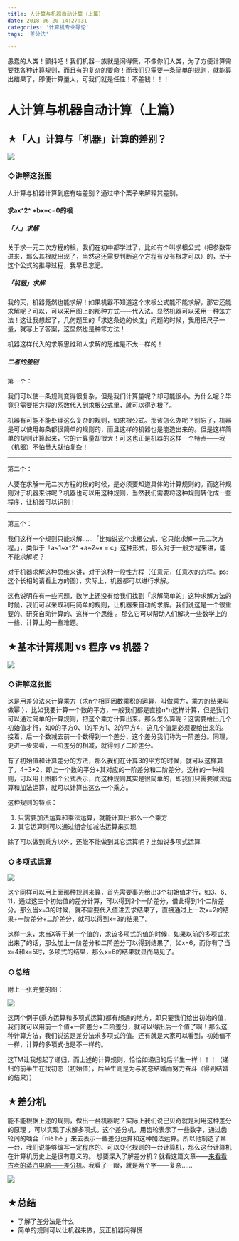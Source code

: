 ```yaml
---
title: 人计算与机器自动计算（上篇）
date: 2018-06-20 14:27:31
categories: '计算机专业导论'
tags: '差分法'

---
```




愚蠢的人类！颤抖吧！我们机器一族就是闲得慌，不像你们人类，为了方便计算需要找各种计算规则，而且有的复杂的要命！而我们只需要一条简单的规则，就能算出结果了，即便计算量大，可我们就是任性！不差钱！！！

<!--more-->

# 人计算与机器自动计算（上篇）

## ★「人」计算与「机器」计算的差别？

![](http://otty6pwsj.bkt.clouddn.com/18-6-20/81494517.jpg)

### ◇讲解这张图

人计算与机器计算到底有啥差别？通过举个栗子来解释其差别。

#### 求ax^2^ +bx+c=0的根

##### 「人」求解

关于求一元二次方程的根，我们在初中都学过了，比如有个叫求根公式（把参数带进来，那么其根就出现了，当然这还需要判断这个方程有没有根才可以）的，至于这个公式的推导过程，我早已忘记。

##### 「机器」求解

我的天，机器竟然也能求解！如果机器不知道这个求根公式能不能求解，那它还能求解呢？可以，可以采用图上的那种方式——代入法。显然机器可以采用一种笨方法！这让我想起了，几何题里的「求这条边的长度」问题的时候，我用把尺子一量，就写上了答案，这显然也是种笨方法！

机器这样代入的求解思维和人求解的思维是不太一样的！

##### 二者的差别

第一个：

我们可以使一条规则变得很复杂，但是我们计算量呢？却可能很小。为什么呢？毕竟只需要把方程的系数代入到求根公式里，就可以得到根了。

机器有可能不能处理这么复杂的规则，如求根公式。那该怎么办呢？别忘了，机器是可以使用每条都很简单的规则的，而且这样的机器也是能造出来的。但是这样简单的规则计算起来，它的计算量却很大！可这也正是机器的这样一个特点——我（机器）不怕量大就怕复杂！

------

第二个：

人要在求解一元二次方程的根的时候，是必须要知道具体的计算规则的。而这种规则对于机器来讲呢？机器也可以用这种规则，当然我们需要将这种规则转化成一些程序，让机器可以识别！

------

第三个：

我们这样一个规则只能求解……「比如说这个求根公式，它只能求解一元二次方程。」，类似于「a~1~x^2^ +a~2~x = c」这种形式，那么对于一般方程来讲，能不能求解呢？

对于机器求解这种思维来讲，对于这种一般性方程（任意元，任意次的方程。ps:这个长相的请看上方的图），实际上，机器都可以进行求解。

这也说明在有一些问题，数学上还没有给我们找到「求解简单的」这种求解方法的时候，我们可以采取利用简单的规则，让机器来自动的求解。我们说这是一个很重要的、研究自动计算的、这样一个思维 。那么它可以帮助人们解决一些数学上的一些、计算上的一些难题。 



## ★基本计算规则 vs 程序 vs 机器？

![](http://otty6pwsj.bkt.clouddn.com/18-6-20/68215739.jpg)

### ◇讲解这张图

这是用差分法来计算[乘方](https://baike.baidu.com/item/%E4%B9%98%E6%96%B9/9539611?fr=aladdin)（求n个相同因数乘积的运算，叫做乘方，乘方的结果叫做幂 ），比如我要计算一个数的平方，一般我们都是直接n*n这样计算，但是我们可以通过简单的计算规则，把这个乘方计算出来。那么怎么算呢？这需要给出几个初始值才行，如0的平方0、1的平方1、2的平方4，这几个值是必须要给出来的。接着，后一个数减去前一个数得到一个差分，这个差分我们称为一阶差分。同理，更进一步来看，一阶差分的相减，就得到了二阶差分。

有了初始值和计算差分的方法，那么我们在计算3的平方的时候，就可以这样算了，4+3+2，即上一个数的平分+其对应的一阶差分和二阶差分。这样的一种规则，可以用上图那个公式表示，而这种规则其实是很简单的，即我们只需要减法运算和加法运算，就可以计算出这么一个乘方。

这种规则的特点：

1. 只需要加法运算和乘法运算，就能计算出那么一个乘方
2. 其它运算则可以通过组合加减法运算来实现

除了可以做到乘方以外，还能不能做到其它运算呢？比如说多项式运算

### ◇多项式运算

![](http://otty6pwsj.bkt.clouddn.com/18-6-20/24468016.jpg)

这个同样可以用上面那种规则来算，首先需要事先给出3个初始值才行，如3、6、11，通过这三个初始值的差分计算，可以得到2个一阶差分，借此得到1个二阶差分。那么当x=3的时候，就不需要代入值进去求结果了，直接通过上一次x=2的结果+一阶差分+二阶差分，就可以得到x=3的结果了。

这样一来，求当X等于某一个值的，求该多项式的值的时候，如果以前的多项式求出来了的话，那么加上一阶差分和二阶差分可以得到结果了，如x=6，而你有了当x=4和x=5时，多项式的结果，那么x=6的结果就显而易见了。 

### ◇总结

附上一张完整的图：

![](http://otty6pwsj.bkt.clouddn.com/18-6-20/91158128.jpg)

这两个例子(乘方运算和多项式运算)都有想通的地方，即只要我们给出初始的值，我们就可以用前一个值+一阶差分+二阶差分，就可以得出后一个值了啊！那么这种计算方法，我们说这是差分法求多项式的值。还有就是大家可以看到，初始值不一样，计算的多项式也是不一样的。

这TM让我想起了递归，而上述的计算规则，恰恰如递归的后半生一样！！！（递归的前半生在找初恋（初始值），后半生则是为与初恋结婚而努力奋斗（得到结婚的结果））



## ★差分机

能不能根据上述的规则，做出一台机器呢？实际上我们说巴贝奇就是利用这种差分的原理 ，可以实现了求解多项式。这个差分机，用齿轮表示了一些数字，通过齿轮间的啮合「niè hé 」来去表示一些差分运算和这种加法运算。所以他制造了第一台，我们说能够编写一定程序的、可以变化规则的一台计算机，那么这台计算机在计算机历史上是很有意义的。 想要深入了解差分机？就看这篇文章——[来看看古老的蒸汽电脑——差分机](http://baijiahao.baidu.com/s?id=1558636995026259&wfr=spider&for=pc)。我看了一眼，就是两个字——复杂……

![](http://otty6pwsj.bkt.clouddn.com/18-6-20/25267324.jpg)



## ★总结

- 了解了差分法是什么
- 简单的规则可以让机器来做，反正机器闲得慌

